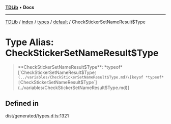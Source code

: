[**TDLib**](../../../../../../README.md) • **Docs**

***

[TDLib](../../../../../../modules.md) / [index](../../../../../README.md) / [types](../../../README.md) / [default](../README.md) / CheckStickerSetNameResult$Type

# Type Alias: CheckStickerSetNameResult$Type

> **CheckStickerSetNameResult$Type**: *typeof* [`CheckStickerSetNameResult$Type`](../variables/CheckStickerSetNameResult$Type.md)\[keyof *typeof* [`CheckStickerSetNameResult$Type`](../variables/CheckStickerSetNameResult$Type.md)\]

## Defined in

dist/generated/types.d.ts:1321
